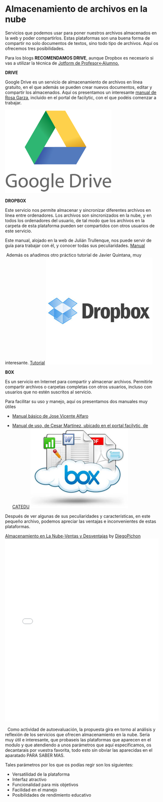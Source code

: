 
# Almacenamiento de archivos en la nube

Servicios que podemos usar para poner nuestros archivos almacenados en la web y poder compartirlos. Estas plataformas son una buena forma de compartir no solo documentos de textos, sino todo tipo de archivos. Aquí os ofrecemos tres posibilidades.

Para los blogs **RECOMENDAMOS DRIVE**, aunque Dropbox es necesario si vas a utilizar la técnica de [Jotform de Profesor&lt;-Alumno.](profesoralumno2.md)

**DRIVE**

Google Drive es un servicio de almacenamiento de archivos en línea gratuito, en el que además se pueden crear nuevos documentos, editar y compartir los almacenados. Aquí os presentamos un interesante [manual de Rosa Garza](http://www.catedu.es/facilytic/2013/05/30/manual-google-drive/), incluido en el portal de facilytic, con el que podéis comenzar a trabajar.

![Fig. 2.4  Google Drive](img/google_drive_logo_3963.png) 

**DROPBOX**

Este servicio nos permite almacenar y sincronizar diferentes archivos en línea entre ordenadores. Los archivos son sincronizados en la nube, y en todos los ordenadores del usuario, de tal modo que los archivos en la carpeta de esta plataforma pueden ser compartidos con otros usuarios de este servicio.

Este manual, alojado en la web de Julián Trullenque, nos puede servir de guía para trabajar con él, y conocer todas sus peculiaridades. [Manual](http://maestros20.webnode.es/dropbox/)

 Además os añadimos otro práctico tutorial de Javier Quintana, muy interesante. [Tutorial](http://www.catedu.es/facilytic/2013/05/16/dropbox/)
![Fig. 2.5. Dropbox](img/dropbox-lanzara-aplicacion-windows-8-windows-rt.jpg) 

**BOX**

Es un servicio en Internet para compartir y almacenar archivos. Permitirle compartir archivos o carpetas completas con otros usuarios, incluso con usuarios que no estén suscritos al servicio. 

Para facilitar su uso y manejo, aquí os presentamos dos manuales muy útiles

- [Manual básico de Jose Vicente Alfaro](http://issuu.com/jvalfaro/docs/box)

- [Manual de uso, de Cesar Martinez, ubicado en el portal facilytic, de CATEDU](http://www.catedu.es/facilytic/2013/10/10/896/)
![Fig. 2.6. Box](img/logo-box.jpeg) 

Después de ver algunas de sus peculiaridades y características, en este pequeño archivo, podemos apreciar las ventajas e inconvenientes de estas plataformas.

[Almacenamiento en La Nube-Ventas y Desventajas](http://es.scribd.com/doc/185837897/Almacenamiento-en-La-Nube-Ventas-y-Desventajas) by [DiegoPichon](http://www.scribd.com/DiegoPichon)<iframe id="doc_70836" width="100%" height="600" src="//www.scribd.com/embeds/185837897/content?start_page=1&amp;view_mode=scroll&amp;access_key=key-1q6mwkvjlu190xul6ffl&amp;show_recommendations=true" frameborder="0" scrolling="no"></iframe>

 
Como actividad de autoevaluación, la propuesta gira en torno al análisis y reflexión de los servicios que ofrecen almacenamiento en la nube. Seria muy útil e interesante, que probaseis las plataformas que aparecen en el modulo y que atendiendo a unos parámetros que aquí especificamos, os decantarais por vuestra favorita, todo esto sin obviar las aparecidas en el aparatado PARA SABER MAS.

Tales parámetros por los que os podías regir son los siguientes:

- Versatilidad de la plataforma
- Interfaz atractivo
- Funcionalidad para mis objetivos
- Facilidad en el manejo
- Posibilidades de rendimiento educativo

 


